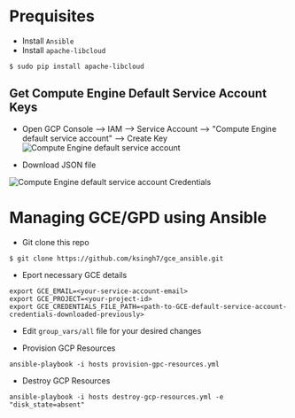 # Prequisites
- Install ``Ansible``
- Install ``apache-libcloud``

```
$ sudo pip install apache-libcloud
```
## Get Compute Engine Default Service Account Keys
- Open GCP Console --> IAM --> Service Account --> "Compute Engine default service account" --> Create Key
![Compute Engine default service account](http://i.imgur.com/wgaBmZW.png)

- Download JSON file

![Compute Engine default service account Credentials](http://i.imgur.com/ShLHvCM.png)

# Managing GCE/GPD using Ansible

- Git clone this repo
```
$ git clone https://github.com/ksingh7/gce_ansible.git
```
- Eport necessary GCE details 

```
export GCE_EMAIL=<your-service-account-email>
export GCE_PROJECT=<your-project-id>
export GCE_CREDENTIALS_FILE_PATH=<path-to-GCE-default-service-account-credentials-downloaded-previously>
```
- Edit ``group_vars/all`` file for your desired changes

- Provision GCP Resources

```
ansible-playbook -i hosts provision-gpc-resources.yml
```

- Destroy GCP Resources

```
ansible-playbook -i hosts destroy-gcp-resources.yml -e "disk_state=absent"
```
